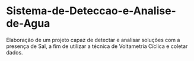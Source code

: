 # Sistema-de-Deteccao-e-Analise-de-Agua
Elaboração de um projeto capaz de detectar e analisar soluções com a presença de Sal, a fim de utilizar a técnica de Voltametria Cíclica e coletar dados.
